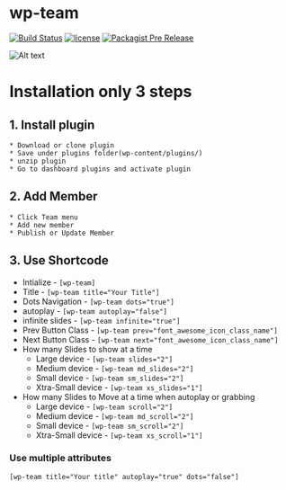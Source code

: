 # wp-team

[![Build Status](https://travis-ci.org/maab16/wp-team.svg?branch=master)](https://travis-ci.org/maab16/wp-team)
[![license](https://img.shields.io/github/license/mashape/apistatus.svg)]()
[![Packagist Pre Release](https://img.shields.io/packagist/vpre/symfony/symfony.svg)]()

![Alt text](http://i.imgur.com/eqY7WQ0.png "Optional title")

# Installation only 3 steps

## 1. Install plugin
	* Download or clone plugin
	* Save under plugins folder(wp-content/plugins/)
	* unzip plugin
	* Go to dashboard plugins and activate plugin

## 2. Add Member
	* Click Team menu
	* Add new member
	* Publish or Update Member

## 3. Use Shortcode

* Intialize - `[wp-team]`
* Title - `[wp-team title="Your Title"]`
* Dots Navigation - `[wp-team dots="true"]`
* autoplay - `[wp-team autoplay="false"]`
* infinite slides - `[wp-team infinite="true"]`
* Prev Button Class - `[wp-team prev="font_awesome_icon_class_name"]`
* Next Button Class - `[wp-team next="font_awesome_icon_class_name"]`
* How many Slides to show at a time
	* Large device - `[wp-team slides="2"]`
	* Medium device - `[wp-team md_slides="2"]`
	* Small device - `[wp-team sm_slides="2"]`
	* Xtra-Small device - `[wp-team xs_slides="1"]`
* How many Slides to Move at a time when autoplay or grabbing
	* Large device - `[wp-team scroll="2"]`
	* Medium device - `[wp-team md_scroll="2"]`
	* Small device - `[wp-team sm_scroll="2"]`
	* Xtra-Small device - `[wp-team xs_scroll="1"]`


### Use multiple attributes

```
[wp-team title="Your title" autoplay="true" dots="false"]
```